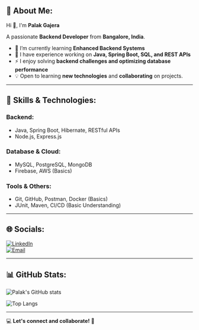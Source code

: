## 💫 About Me:
Hi 👋, I'm **Palak Gajera**

A passionate **Backend Developer** from **Bangalore, India**.

- 🌱 I’m currently learning **Enhanced Backend Systems**
- 🔭 I have experience working on **Java, Spring Boot, SQL, and REST APIs**
- ⚡ I enjoy solving **backend challenges and optimizing database performance**
- 💡 Open to learning **new technologies** and **collaborating** on projects.

---

## 🚀 Skills & Technologies:

### **Backend:**
- Java, Spring Boot, Hibernate, RESTful APIs
- Node.js, Express.js

### **Database & Cloud:**
- MySQL, PostgreSQL, MongoDB
- Firebase, AWS (Basics)

### **Tools & Others:**
- Git, GitHub, Postman, Docker (Basics)
- JUnit, Maven, CI/CD (Basic Understanding)

---

## 🌐 Socials:

[![LinkedIn](https://img.shields.io/badge/LinkedIn-%230077B5.svg?logo=linkedin&logoColor=white)](https://linkedin.com/in/palak-gajera-a77059227)  
[![Email](https://img.shields.io/badge/Email-D14836?logo=gmail&logoColor=white)](mailto:palakgajera127@gmail.com)

---

## 📊 GitHub Stats:

![Palak's GitHub stats](https://github-readme-stats.vercel.app/api?username=palakgajera&show_icons=true&theme=radical)

![Top Langs](https://github-readme-stats.vercel.app/api/top-langs/?username=palakgajera&layout=compact&theme=radical)

---

💻 **Let's connect and collaborate!** 🚀
